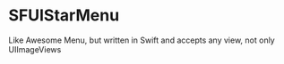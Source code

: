 # SFUIStarMenu

Like Awesome Menu, but written in Swift and accepts any view, not only UIImageViews

